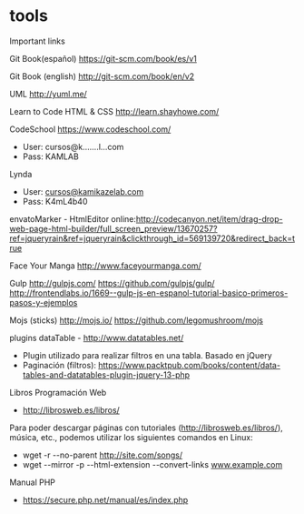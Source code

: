 # tools

 Important links
 

Git Book(español) https://git-scm.com/book/es/v1

Git Book (english) http://git-scm.com/book/en/v2

UML http://yuml.me/

Learn to Code HTML & CSS http://learn.shayhowe.com/

CodeSchool https://www.codeschool.com/
 * User: cursos@k.......l...com
 * Pass: KAMLAB

Lynda

 * User: cursos@kamikazelab.com
 * Pass: K4mL4b40

envatoMarker - HtmlEditor online:http://codecanyon.net/item/drag-drop-web-page-html-builder/full_screen_preview/13670257?ref=jqueryrain&ref=jqueryrain&clickthrough_id=569139720&redirect_back=true

Face Your Manga
 http://www.faceyourmanga.com/

Gulp
 http://gulpjs.com/
 https://github.com/gulpjs/gulp/
 http://frontendlabs.io/1669--gulp-js-en-espanol-tutorial-basico-primeros-pasos-y-ejemplos
 
Mojs (sticks)
 http://mojs.io/
 https://github.com/legomushroom/mojs

plugins
 dataTable - http://www.datatables.net/ 
  - Plugin utilizado para realizar filtros en una tabla. Basado en jQuery
  - Paginación (filtros): https://www.packtpub.com/books/content/data-tables-and-datatables-plugin-jquery-13-php

Libros Programación Web
 - http://librosweb.es/libros/

Para poder descargar páginas con tutoriales (http://librosweb.es/libros/), música, etc., podemos utilizar
los siguientes comandos en Linux:
 - wget -r --no-parent http://site.com/songs/
 - wget --mirror -p --html-extension --convert-links www.example.com

Manual PHP
 - https://secure.php.net/manual/es/index.php
